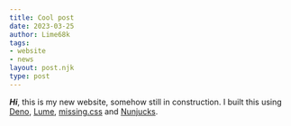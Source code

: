 ```yaml
---
title: Cool post
date: 2023-03-25
author: Lime68k
tags: 
- website
- news
layout: post.njk
type: post
---
```


***Hi***, this is my new website, somehow still in construction. I built this using [Deno](https://deno.land/), [Lume](https://lume.land/), [missing.css](https://missing.style/) and [Nunjucks](https://mozilla.github.io/nunjucks/). 
